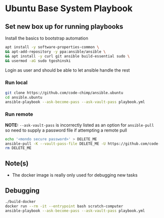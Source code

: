 # Ubuntu Base System Playbook

## Set new box up for running playbooks

Install the basics to bootstrap automation

```sh
apt install -y software-properties-common \
&& apt-add-repository -y ppa:ansible/ansible \
&& apt install -y curl git ansible build-essential sudo \
&& usermod -aG sudo tgoshinski
```

Login as user and should be able to let ansible handle the rest

### Run local

```bash
git clone https://github.com/code-chimp/ansible.ubuntu
cd ansible.ubuntu
ansible-playbook --ask-become-pass --ask-vault-pass playbook.yml
```

### Run remote

**NOTE:** `--ask-vault-pass` is incorrectly listed as an option for `ansible-pull` so need to supply
 a password file if attempting a remote pull

```sh
echo '<mondo secure password>' > DELETE_ME
ansible-pull -K --vault-pass-file DELETE_ME -U https://github.com/code-chimp/ansible.ubuntu.git
rm DELETE_ME
```

## Note(s)

- The docker image is really only used for debugging new tasks

## Debugging

```sh
./build-docker
docker run --rm -it --entrypoint bash scratch-computer
ansible-playbook --ask-become-pass --ask-vault-pass playbook.yml
```
